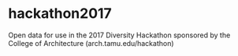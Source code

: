 # hackathon2017
Open data for use in the 2017 Diversity Hackathon sponsored by the College of Architecture (arch.tamu.edu/hackathon)
